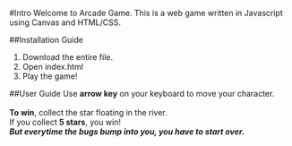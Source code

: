 #Intro
Welcome to Arcade Game.
This is a web game written in Javascript using Canvas and HTML/CSS. 

##Installation Guide
1. Download the entire file.
2. Open index.html
3. Play the game!

##User Guide
 Use **arrow key** on your keyboard to move your character.
 <br /><br />
 **To win**, collect the star floating in the river. <br />
 If you collect **5 stars**, you win! <br />
 _**But everytime the bugs bump into you, you have to start over.**_
